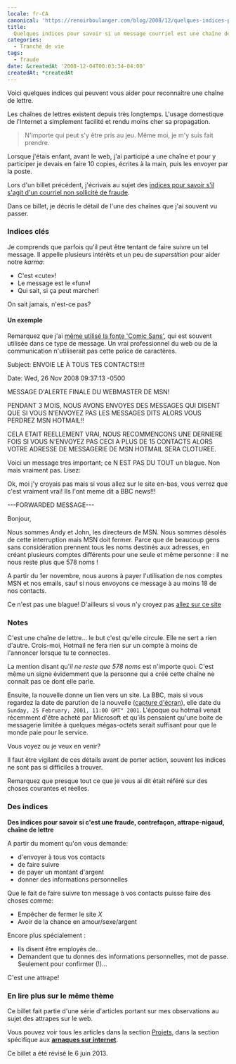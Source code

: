 ```yaml
---
locale: fr-CA
canonical: 'https://renoirboulanger.com/blog/2008/12/quelques-indices-pour-savoir-si-un-message-courriel-est-une-chaine-de-lettre/'
title:
  Quelques indices pour savoir si un message courriel est une chaîne de lettre
categories:
  - Tranche de vie
tags:
  - fraude
date: &createdAt '2008-12-04T00:03:34-04:00'
createdAt: *createdAt
---
```


Voici quelques indices qui peuvent vous aider pour reconnaître une chaîne de
lettre.

Les chaînes de lettres existent depuis très longtemps. L'usage domestique de
l'Internet a simplement facilité et rendu moins cher sa propagation.

> N'importe qui peut s'y être pris au jeu. Même moi, je m'y suis fait prendre.

Lorsque j'étais enfant, avant le web, j'ai participé a une chaîne et pour y
participer je devais en faire 10 copies, écrites à la main, puis les envoyer par
la poste.

Lors d'un billet précédent, j'écrivais au sujet des [indices pour savoir s'il
s'agit d'un courriel non sollicité de fraude][0].

Dans ce billet, je décris le détail de l'une des chaînes que j'ai souvent vu
passer.

### Indices clés

Je comprends que parfois qu'il peut être tentant de faire suivre un tel message.
Il appelle plusieurs intérêts et un peu de _superstition_ pour aider notre
_karma_:

- C'est «cute»!
- Le message est le «fun»!
- Qui sait, si ça peut marcher!

On sait jamais, n'est-ce pas?

#### Un exemple

Remarquez que j'ai [même utilisé la fonte 'Comic Sans'][1], qui est souvent
utilisée dans ce type de message. Un vrai professionnel du web ou de la
communication n'utiliserait pas cette police de caractères.

Subject: ENVOIE LE À TOUS TES CONTACTS!!!!

Date: Wed, 26 Nov 2008 09:37:13 -0500

MESSAGE D'ALERTE FINALE DU WEBMASTER DE MSN!

PENDANT 3 MOIS, NOUS AVONS ENVOYES DES MESSAGES QUI DISENT QUE SI VOUS N'ENVOYEZ
PAS LES MESSAGES DITS ALORS VOUS PERDREZ MSN HOTMAIL!!

CELA ETAIT REELLEMENT VRAI, NOUS RECOMMENCONS UNE DERNIERE FOIS SI VOUS
N'ENVOYEZ PAS CECI A PLUS DE 15 CONTACTS ALORS VOTRE ADRESSE DE MESSAGERIE DE
MSN HOTMAIL SERA CLOTUREE.

Voici un message tres important; ce N EST PAS DU TOUT un blague. Non mais
vraiment pas. Lisez:

Ok, moi j'y croyais pas mais si vous allez sur le site en-bas, vous verrez que
c'est vraiment vrai! Ils l'ont meme dit a BBC news!!!

---FORWARDED MESSAGE---

Bonjour,

Nous sommes Andy et John, les directeurs de MSN. Nous sommes désolés de cette
interruption mais MSN doit fermer. Parce que de beaucoup gens sans considération
prennent tous les noms destinés aux adresses, en créant plusieurs comptes
différents pour une seule et même personne : il ne nous reste plus que 578 noms
!

A partir du 1er novembre, nous aurons à payer l'utilisation de nos comptes MSN
et nos emails, sauf si nous envoyons ce message à au moins 18 de nos contacts.

Ce n'est pas une blague! D'ailleurs si vous n'y croyez pas [allez sur ce
site][2]

### Notes

C'est une chaîne de lettre... le but c'est qu'elle circule. Elle ne sert a rien
d'autre. Crois-moi, Hotmail ne fera rien sur un compte à moins de l'annoncer
lorsque tu te connectes.

La mention disant qu'_il ne reste que 578 noms_ est n'importe quoi. C'est même
un signe évidemment que la personne qui a créé cette chaîne ne connaît pas ce
dont elle parle.

Ensuite, la nouvelle donne un lien vers un site. La BBC, mais si vous regardez
la date de parution de la nouvelle ([capture d'écran][3]), elle date du
`Sunday, 25 February, 2001, 11:00 GMT" 2001`. L'époque ou hotmail venait
récemment d'être acheté par Microsoft et qu'ils pensaient qu'une boite de
messagerie limitée à quelques mégas-octets serait suffisant pour que le monde
paie pour le service.

Vous voyez ou je veux en venir?

Il faut être vigilant de ces détails avant de porter action, souvent les indices
ne sont pas si difficiles à trouver.

Remarquez que presque tout ce que je vous ai dit était référé sur des choses
courantes et réelles.

### Des indices

**Des indices pour savoir si c'est une fraude, contrefaçon, attrape-nigaud,
chaîne de lettre**

A partir du moment qu'on vous demande:

- d'envoyer à tous vos contacts
- de faire suivre
- de payer un montant d'argent
- donner des informations personnelles

Que le fait de faire suivre ton message à vos contacts puisse faire des choses
comme:

- Empêcher de fermer le site _X_
- Avoir de la chance en amour/sexe/argent

Encore plus spécialement :

- Ils disent être employés de...
- Demandent que tu donnes des informations personnelles, mot de passe. Seulement
  pour confirmer (!)...

C'est une attrape!

### En lire plus sur le même thème

Ce billet fait partie d'une série d'articles portant sur mes observations au
sujet des attrapes sur le web.

Vous pouvez voir tous les articles dans la section [Projets][4], dans la section
spécifique aux [**arnaques sur internet**][5].

Ce billet a été révisé le 6 juin 2013\.

[0]: /blog/2008/12/sensibilisation-sur-les-courriels-non-sollicites/
[1]: http://comicsanscriminal.com/
[2]: http://news.bbc.co.uk/1/hi/business/1189119.stm
[3]: /wp-content/uploads/2008/12/bbc-co-uk-feb-2001-screenshot-300x288.png
[4]: /projets
[5]: /projets/les-arnaques-sur-internet
